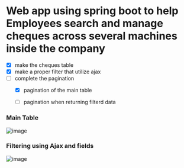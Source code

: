 # Web app using spring boot to help Employees search and manage cheques across several machines inside the company

- [x] make the cheques table
- [x] make a proper filter that utilize ajax
- [ ] complete the pagination
    - [x] pagination of the main table
    - [ ] pagination when returning filterd data


### Main Table
![image](https://github.com/Abduallah-Kadry/Cheque-Generator/assets/60946700/038e3fda-6fae-4382-8a6d-f2a4181bba59)

### Filtering using Ajax and fields
![image](https://github.com/Abduallah-Kadry/Cheque-Generator/assets/60946700/da41a06e-c93d-4100-88b8-2e4200831a49)
